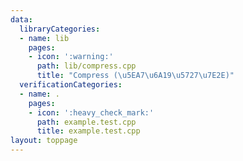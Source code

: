 ```yaml
---
data:
  libraryCategories:
  - name: lib
    pages:
    - icon: ':warning:'
      path: lib/compress.cpp
      title: "Compress (\u5EA7\u6A19\u5727\u7E2E)"
  verificationCategories:
  - name: .
    pages:
    - icon: ':heavy_check_mark:'
      path: example.test.cpp
      title: example.test.cpp
layout: toppage
---
```

